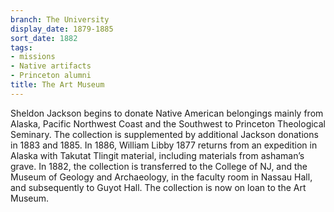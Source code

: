 ```yaml
---
branch: The University
display_date: 1879-1885
sort_date: 1882
tags:
- missions
- Native artifacts
- Princeton alumni
title: The Art Museum
---
```


Sheldon Jackson begins to donate Native American belongings mainly from Alaska, Pacific Northwest Coast and the Southwest to Princeton Theological Seminary. The collection is supplemented by additional Jackson donations in 1883 and 1885. In 1886, William Libby 1877 returns from an expedition in Alaska with Takutat Tlingit material, including materials from ashaman’s grave. In 1882, the collection is transferred to the College of NJ, and the Museum of Geology and Archaeology, in the faculty room in Nassau Hall, and subsequently to Guyot Hall. The collection is now on loan to the Art Museum.